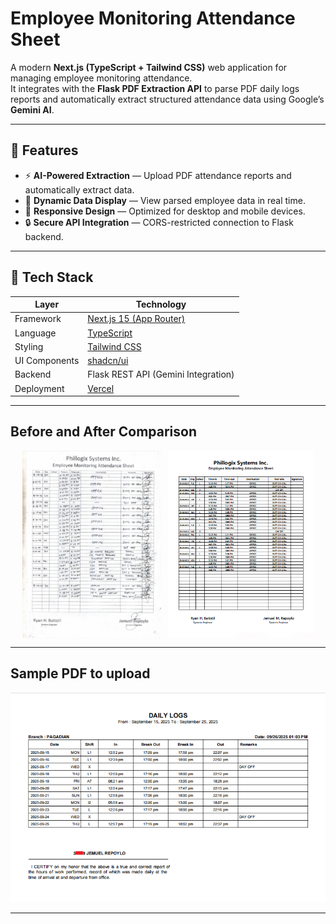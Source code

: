 # Employee Monitoring Attendance Sheet

A modern **Next.js (TypeScript + Tailwind CSS)** web application for managing employee monitoring attendance.  
It integrates with the **Flask PDF Extraction API** to parse PDF daily logs reports and automatically extract structured attendance data using Google’s **Gemini AI**.

---

## 🚀 Features

- ⚡ **AI-Powered Extraction** — Upload PDF attendance reports and automatically extract data.
- 🧾 **Dynamic Data Display** — View parsed employee data in real time.
- 🔄 **Responsive Design** — Optimized for desktop and mobile devices.
- 🔒 **Secure API Integration** — CORS-restricted connection to Flask backend.

---

## 🧰 Tech Stack

| Layer         | Technology                                     |
| ------------- | ---------------------------------------------- |
| Framework     | [Next.js 15 (App Router)](https://nextjs.org/) |
| Language      | [TypeScript](https://www.typescriptlang.org/)  |
| Styling       | [Tailwind CSS](https://tailwindcss.com/)       |
| UI Components | [shadcn/ui](https://ui.shadcn.com/)            |
| Backend       | Flask REST API (Gemini Integration)            |
| Deployment    | [Vercel](https://vercel.com/)                  |

---

## **Before and After Comparison**

<div align="center" style="display: flex; gap: 12px; justify-content: center; align-items: flex-start;">
  <img src="./public/before.png" alt="before Attendance Sheet" height="300" style="object-fit: contain;" />
  <img src="./public/after.png" alt="after Digital Attendance Sheet" height="300" style="object-fit: contain;" />
</div>

---

## **Sample PDF to upload**

<div align='center'>
    <img src="./public/sample-pdf.png" alt="Sample PDF">
</div>

---
